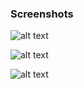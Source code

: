 ### Screenshots

![alt text](https://github.com/andreiseverin/WeaponMod-guns-backup/blob/main/wpn_usas12/screenshots/us1.jpg?raw=true)

![alt text](https://github.com/andreiseverin/WeaponMod-guns-backup/blob/main/wpn_usas12/screenshots/us2.jpg?raw=true)

![alt text](https://github.com/andreiseverin/WeaponMod-guns-backup/blob/main/wpn_usas12/screenshots/us3.jpg?raw=true)